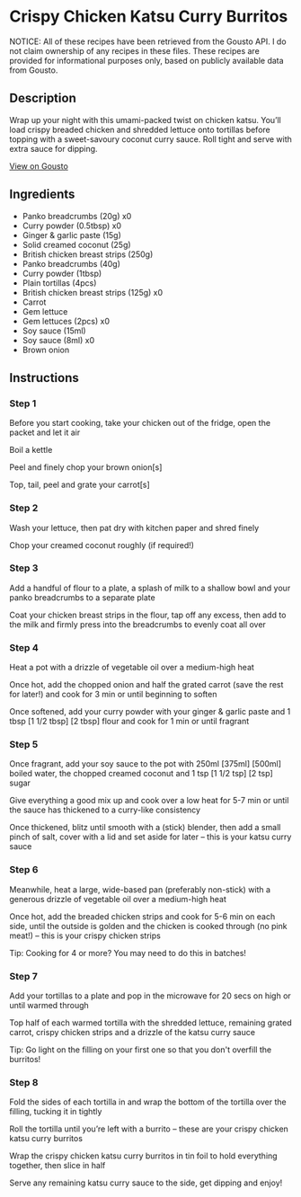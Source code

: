 # Crispy Chicken Katsu Curry Burritos

NOTICE: All of these recipes have been retrieved from the Gousto API. I do not claim ownership of any recipes in these files. These recipes are provided for informational purposes only, based on publicly available data from Gousto.

## Description

Wrap up your night with this umami-packed twist on chicken katsu. You’ll load crispy breaded chicken and shredded lettuce onto tortillas before topping with a sweet-savoury coconut curry sauce. Roll tight and serve with extra sauce for dipping.

[View on Gousto](https://www.gousto.co.uk/recipes/cookbook/crispy-chicken-katsu-curry-wraps)

## Ingredients

- Panko breadcrumbs (20g) x0
- Curry powder (0.5tbsp) x0
- Ginger & garlic paste (15g)
- Solid creamed coconut (25g)
- British chicken breast strips (250g)
- Panko breadcrumbs (40g)
- Curry powder (1tbsp)
- Plain tortillas (4pcs)
- British chicken breast strips (125g) x0
- Carrot
- Gem lettuce
- Gem lettuces (2pcs) x0
- Soy sauce (15ml)
- Soy sauce (8ml) x0
- Brown onion

## Instructions


### Step 1

Before you start cooking, take your chicken out of the fridge, open the packet and let it air

Boil a kettle

Peel and finely chop your brown onion[s]

Top, tail, peel and grate your carrot[s]


### Step 2

Wash your lettuce, then pat dry with kitchen paper and shred finely

Chop your creamed coconut roughly (if required!)


### Step 3

Add a handful of flour to a plate, a splash of milk to a shallow bowl and your panko breadcrumbs to a separate plate

Coat your chicken breast strips in the flour, tap off any excess, then add to the milk and firmly press into the breadcrumbs to evenly coat all over


### Step 4

Heat a pot with a drizzle of vegetable oil over a medium-high heat

Once hot, add the chopped onion and half the grated carrot (save the rest for later!) and cook for 3 min or until beginning to soften

Once softened, add your curry powder with your ginger & garlic paste and 1 tbsp <span class="text-purple">[1 1/2 tbsp]</span> <span class="text-danger">[2 tbsp]</span> flour and cook for 1 min or until fragrant


### Step 5

Once fragrant, add your soy sauce to the pot with 250ml <span class="text-purple">[375ml]</span> <span class="text-danger">[500ml]</span> boiled water, the chopped creamed coconut and 1 tsp <span class="text-purple">[1 1/2 tsp]</span> <span class="text-danger">[2 tsp]</span> sugar

Give everything a good mix up and cook over a low heat for 5-7 min or until the sauce has thickened to a curry-like consistency

Once thickened, blitz until smooth with a (stick) blender, then add a small pinch of salt, cover with a lid and set aside for later – this is your katsu curry sauce


### Step 6

Meanwhile, heat a large, wide-based pan (preferably non-stick) with a generous drizzle of vegetable oil over a medium-high heat

Once hot, add the breaded chicken strips and cook for 5-6 min on each side, until the outside is golden and the chicken is cooked through (no pink meat!) – this is your crispy chicken strips

Tip: Cooking for 4 or more? You may need to do this in batches!


### Step 7

Add your tortillas to a plate and pop in the microwave for 20 secs on high or until warmed through

Top half of each warmed tortilla with the shredded lettuce, remaining grated carrot, crispy chicken strips and a drizzle of the katsu curry sauce

Tip: Go light on the filling on your first one so that you don't overfill the burritos!

### Step 8

Fold the sides of each tortilla in and wrap the bottom of the tortilla over the filling, tucking it in tightly

Roll the tortilla until you’re left with a burrito – these are your crispy chicken katsu curry burritos

Wrap the crispy chicken katsu curry burritos in tin foil to hold everything together, then slice in half

Serve any remaining katsu curry sauce to the side, get dipping and enjoy!

